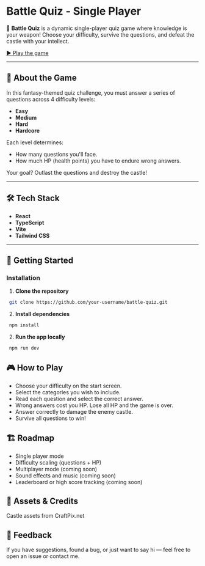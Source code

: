 # Battle Quiz - Single Player

🎯 **Battle Quiz** is a dynamic single-player quiz game where knowledge is your weapon! Choose your difficulty, survive the questions, and defeat the castle with your intellect.

[▶️ Play the game](https://sengiria.github.io/battle-quiz/)

---

## 🧠 About the Game

In this fantasy-themed quiz challenge, you must answer a series of questions across 4 difficulty levels:

- **Easy**
- **Medium**
- **Hard**
- **Hardcore**

Each level determines:
- How many questions you'll face.
- How much HP (health points) you have to endure wrong answers.

Your goal? Outlast the questions and destroy the castle!

---

## 🛠️ Tech Stack

- **React**
- **TypeScript**
- **Vite**
- **Tailwind CSS**

---

## 🚀 Getting Started

### Installation

1. **Clone the repository**  
  ```bash
   git clone https://github.com/your-username/battle-quiz.git
  ```
2. **Install dependencies**  
  ```bash
   npm install
  ```
2. **Run the app locally**  
  ```bash
   npm run dev
  ```

## 🎮 How to Play
   
- Choose your difficulty on the start screen.
- Select the categories you wish to include.
- Read each question and select the correct answer.
- Wrong answers cost you HP. Lose all HP and the game is over.
- Answer correctly to damage the enemy castle.
- Survive all questions to win!

## 🏗️ Roadmap

- Single player mode
- Difficulty scaling (questions + HP)
- Multiplayer mode (coming soon)
- Sound effects and music (coming soon)
- Leaderboard or high score tracking (coming soon)

## 🎨 Assets & Credits
Castle assets from CraftPix.net

## 💬 Feedback
If you have suggestions, found a bug, or just want to say hi — feel free to open an issue or contact me.

